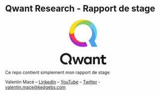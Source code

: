 # Qwant Research - Rapport de stage

<p align="center">
  <img src="./qwant_logo.png" width="150px">
</p>

Ce repo contient simplement mon rapport de stage


Valentin Macé – [LinkedIn](https://www.linkedin.com/in/valentin-mac%C3%A9-310683165/) – [YouTube](https://www.youtube.com/channel/UCMIW0JKxoxBDM5yiiF17SrA) – [Twitter](https://twitter.com/ValentinMace) - valentin.mace@kedgebs.com
